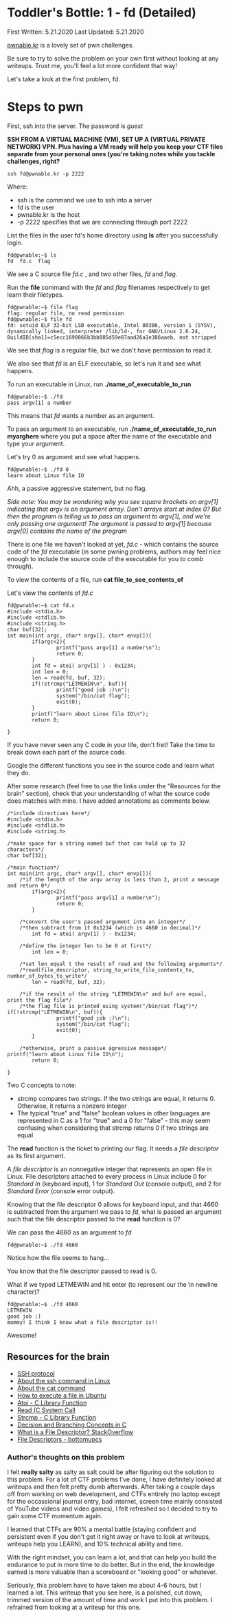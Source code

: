 # Toddler's Bottle: 1 - fd (Detailed)

First Written: 5.21.2020
Last Updated: 5.21.2020 

[pwnable.kr](http://pwnable.kr/) is a lovely set of pwn challenges. 

Be sure to try to solve the problem on your own first without looking at any writeups. Trust me, you'll feel a lot more confident that way!

Let's take a look at the first problem, fd. 

# Steps to pwn
First, ssh into the server. The password is *guest*

**SSH FROM A VIRTUAL MACHINE (VM), SET UP A (VIRTUAL PRIVATE NETWORK) VPN. Plus having a VM ready will help you keep your CTF files separate from your personal ones (you're taking notes while you tackle challenges, right?**

```
ssh fd@pwnable.kr -p 2222
```

Where:
- ssh is the command we use to ssh into a server
- fd is the user
- pwnable.kr is the host
- -p 2222 specifies that we are connecting through port 2222

List the files in the user fd's home directory using **ls** after you successfully login.

```
fd@pwnable:~$ ls
fd  fd.c  flag
```

We see a C source file *fd.c* , and two other files, *fd* and *flag.*

Run the **file** command with the *fd* and *flag* filenames respectively to get learn their filetypes.

```
fd@pwnable:~$ file flag
flag: regular file, no read permission
fd@pwnable:~$ file fd
fd: setuid ELF 32-bit LSB executable, Intel 80386, version 1 (SYSV), dynamically linked, interpreter /lib/ld-, for GNU/Linux 2.6.24, BuildID[sha1]=c5ecc1690866b3bb085d59e87aad26a1e386aaeb, not stripped
```

We see that *flag* is a regular file, but we don't have permission to read it.

We also see that *fd* is an ELF executable, so let's run it and see what happens. 

To run an executable in Linux, run **./name_of_executable_to_run**

```
fd@pwnable:~$ ./fd
pass argv[1] a number
```

This means that *fd* wants a number as an argument. 

To pass an argument to an executable, run **./name_of_executable_to_run myarghere** where you put a space after the name of the executable and type your argument.

Let's try 0 as argument and see what happens. 

```
fd@pwnable:~$ ./fd 0
learn about Linux file IO
```

Ahh, a passive aggressive statement, but no flag. 

*Side note: You may be wondering why you see square brackets on argv[1] indicating that argv is an argument array. Don't arrays start at index 0? But then the program is telling us to pass an argument to argv[1], and we're only passing one argument! The argument is passed to argv[1] because argv[0] contains the name of the program*

There is one file we haven't looked at yet, *fd.c* - which contains the source code of the *fd* executable (in some pwning problems, authors may feel nice enough to include the source code of the executable for you to comb through). 

To view the contents of a file, run **cat file_to_see_contents_of** 

Let's view the contents of *fd.c*

```
fd@pwnable:~$ cat fd.c
#include <stdio.h>
#include <stdlib.h>
#include <string.h>
char buf[32];
int main(int argc, char* argv[], char* envp[]){
        if(argc<2){
                printf("pass argv[1] a number\n");
                return 0;
        }
        int fd = atoi( argv[1] ) - 0x1234;
        int len = 0;
        len = read(fd, buf, 32);                                                                     
        if(!strcmp("LETMEWIN\n", buf)){                                                              
                printf("good job :)\n");                                                             
                system("/bin/cat flag");                                                             
                exit(0);                                                                             
        }                                                                                            
        printf("learn about Linux file IO\n");                                                       
        return 0;                                                                                    
                                                                                                     
}   
```

If you have never seen any C code in your life, don't fret! Take the time to break down each part of the source code. 

Google the different functions you see in the source code and learn what they do. 

After some research (feel free to use the links under the "Resources for the brain" section), check that your understanding of what the source code does matches with mine. I have added annotations as comments below. 

```
/*include directives here*/
#include <stdio.h>
#include <stdlib.h>
#include <string.h>

/*make space for a string named buf that can hold up to 32 characters*/
char buf[32];

/*main function*/
int main(int argc, char* argv[], char* envp[]){
	/*if the length of the argv array is less than 2, print a message and return 0*/
        if(argc<2){
                printf("pass argv[1] a number\n");
                return 0;
        }
	
	/*convert the user's passed argument into an integer*/
	/*then subtract from it 0x1234 (which is 4660 in decimal)*/
        int fd = atoi( argv[1] ) - 0x1234;
	
	/*define the integer len to be 0 at first*/
        int len = 0;
	
	/*set len equal t the result of read and the following arguments*/
	/*read(file_descriptor, string_to_write_file_contents_to, number_of_bytes_to_write*/
        len = read(fd, buf, 32);

	/*if the result of the string "LETMEWIN\n" and buf are equal, print the flag file*/
	/*the flag file is printed using system("/bin/cat flag")*/                                           if(!strcmp("LETMEWIN\n", buf)){                                                              
                printf("good job :)\n");                                                             
                system("/bin/cat flag");                                                             
                exit(0);                                                                             
        } 
	
	/*otherwise, print a passive agressive message*/                                                     printf("learn about Linux file IO\n");                                                       
        return 0;                                                                                    
                                                                                                     
}       
 ```

Two C concepts to note:
- strcmp compares two strings. If the two strings are equal, it returns 0. Otherwise, it returns a nonzero integer
- The typical "true" and "false" boolean values in other languages are represented in C as a 1 for "true" and a 0 for "false" - this may seem confusing when considering that strcmp returns 0 if two strings are equal

The **read** function is the ticket to printing our flag. It needs a *file descriptor* as its first argument. 

A *file descriptor* is an nonnegative integer that represents an open file in Linux. File descriptors attached to every process in Linux include 0 for *Standard In* (keyboard input), 1 for *Standard Out* (console output), and 2 for *Standard Error* (console error output). 

Knowing that the file descriptor 0 allows for keyboard input, and that 4660 is subtracted from the argument we pass to *fd*, what is passed an argument such that the file descriptor passed to the **read** function is 0? 

We can pass the 4660 as an argument to *fd*

```
fd@pwnable:~$ ./fd 4660

```  

Notice how the file seems to hang... 

You know that the file descriptor passed to read is 0. 

What if we typed LETMEWIN and hit enter (to represent our the \n newline character)?

```
fd@pwnable:~$ ./fd 4660
LETMEWIN                                                                                             
good job :)                                                                                          
mommy! I think I know what a file descriptor is!!  
```

Awesome! 
                                                                                                 
## Resources for the brain
- [SSH protocol](https://www.ssh.com/ssh/protocol/)
- [About the ssh command in Linux](https://www.ssh.com/ssh/command/)
- [About the cat command](https://linuxize.com/post/linux-cat-command/)
- [How to execute a file in Ubuntu](https://howtoubuntu.org/how-to-execute-a-run-or-bin-file-in-ubuntu)
- [Atoi - C Library Function](https://www.tutorialspoint.com/c_standard_library/c_function_atoi.htm)
- [Read (C System Call](http://codewiki.wikidot.com/c:system-calls:read)
- [Strcmp - C Library Function](https://www.tutorialspoint.com/c_standard_library/c_function_strcmp.htm)
- [Decision and Branching Concepts in C](https://www.cs.uic.edu/~jbell/CourseNotes/C_Programming/Decisions.html)
- [What is a File Descriptor? StackOverflow](https://stackoverflow.com/questions/5256599/what-are-file-descriptors-explained-in-simple-terms)
- [File Descriptors - bottomupcs](https://www.bottomupcs.com/file_descriptors.xhtml)

### Author's thoughts on this problem

I felt **really salty** as salty as salt could be after figuring out the solution to this problem. For a lot of CTF problems I've done, I have definitely looked at writeups and then felt pretty dumb afterwards. After taking a couple days off from working on web development, and CTFs entirely (no laptop except for the occassional journal entry, bad internet, screen time mainly consisted of YouTube videos and video games), I felt refreshed so I decided to try to gain some CTF momentum again.

I learned that CTFs are 90% a mental battle (staying confident and persistent even if you don't get it right away or have to look at writeups, writeups help you LEARN), and 10% technical ability and time. 

With the right mindset, you can learn a lot, and that can help you build the endurance to put in more time to do better. But in the end, the knowledge earned is more valuable than a scoreboard or "looking good" or whatever. 

Seriously, this problem have to have taken me about 4-6 hours, but I learned a lot. This writeup that you see here, is a polished, cut down, trimmed version of the amount of time and work I put into this problem. I refrained from looking at a writeup for this one. 

 
